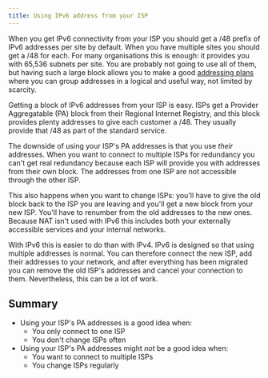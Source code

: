 ```yaml
---
title: Using IPv6 address from your ISP
---
```

When you get IPv6 connectivity from your ISP you should get a /48 prefix of IPv6
addresses per site by default. When you have multiple sites you should get a
/48 for each. For many organisations this is enough: it provides you with
65,536 subnets per site. You are probably not going to use all of them, but
having such a large block allows you to make a good
[addressing plans](addressing_plan) where you can group addresses in a logical
and useful way, not limited by scarcity.

Getting a block of IPv6 addresses from your ISP is easy. ISPs get a Provider
Aggregatable (PA) block from their Regional Internet Registry, and this block
provides plenty addresses to give each customer a /48. They usually provide
that /48 as part of the standard service.

The downside of using your ISP's PA addresses is that you use *their* addresses.
When you want to connect to
multiple ISPs for redundancy you can't get real redundancy because each ISP will
provide you with addresses from their own block. The addresses from one ISP
are not accessible through the other ISP.

This also happens when you want to
change ISPs: you'll have to give the old block back to the ISP you are leaving
and you'll get a new block from your new ISP.  You'll have to renumber from 
the old addresses to the new ones. 
Because NAT isn't used with IPv6 this includes both your externally accessible
services and your internal networks.

With IPv6 this is easier to do than with IPv4. IPv6 is designed so that
using multiple addresses is normal. You can therefore connect the new ISP,
add their addresses to your network, and after everything has been migrated
you can remove the old ISP's addresses and cancel your connection to them.
Nevertheless, this can be a lot of work.

Summary
-------

- Using your ISP's PA addresses is a good idea when:
  - You only connect to one ISP
  - You don't change ISPs often
- Using your ISP's PA addresses might *not* be a good idea when:
  - You want to connect to multiple ISPs
  - You change ISPs regularly
